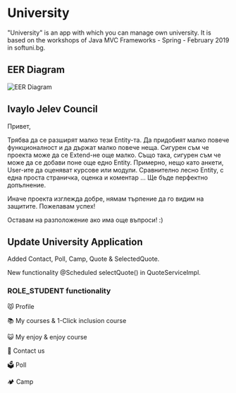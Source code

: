 # University
"University" is an app with which you can manage own university.
It is based on the workshops of Java MVC Frameworks - Spring - February 2019 in softuni.bg.
## EER Diagram
![EER Diagram](https://res.cloudinary.com/dimo-cloud/image/upload/v1555225894/EER_Diagram_Workbench.jpg)
## Ivaylo Jelev Council
Привет,

Трябва да се разширят малко тези Entity-та. Да придобият малко повече функционалност и да държат малко повече неща. Сигурен съм че проекта може да се Extend-не още малко. Също така, сигурен съм че може да се добави поне още едно Entity. Примерно, нещо като анкети, User-ите да оценяват курсове или модули. Сравнително лесно Entity, с една проста страничка, оценка и коментар ... Ще бъде перфектно допълнение.

Иначе проекта изглежда добре, нямам търпение да го видим на защитите. Пожелавам успех!

Оставам на разположение ако има още въпроси! :)
## Update University Application
Added Contact, Poll, Camp, Quote & SelectedQuote.

New functionality @Scheduled selectQuote() in QuoteServiceImpl.
### ROLE_STUDENT functionality
😾 Profile

📚 My courses & 1-Click inclusion course

😺 My enjoy & enjoy course

📇 Contact us

🗳️ Poll

🏕️ Camp


